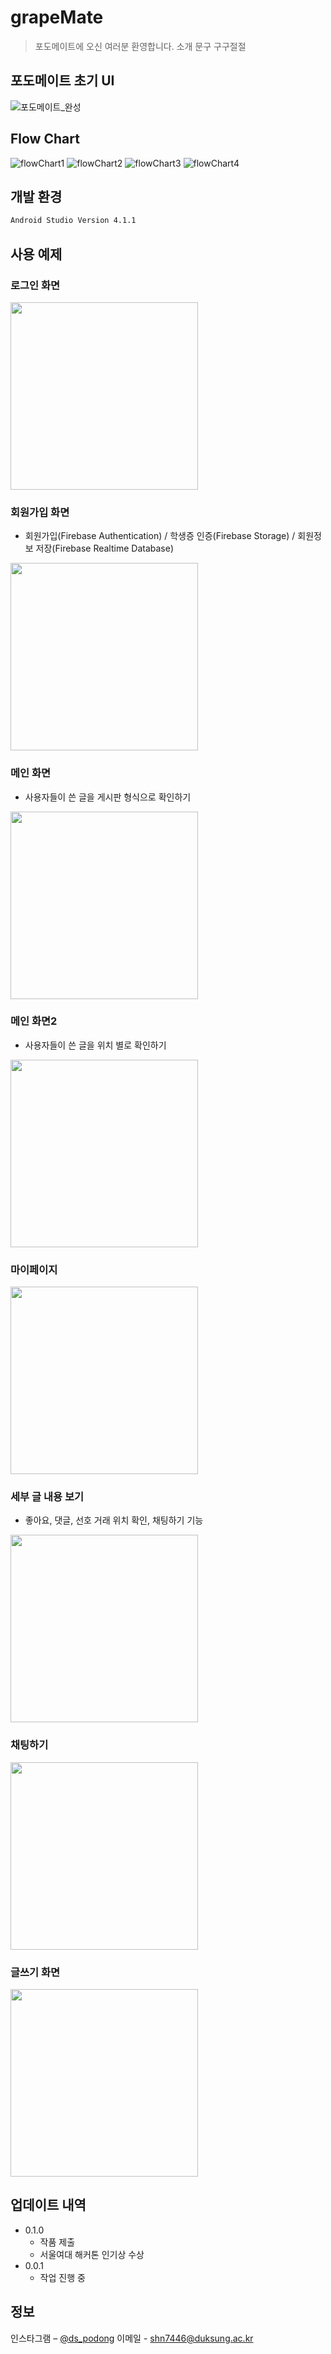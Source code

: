 # grapeMate

> 포도메이트에 오신 여러분 환영합니다. 소개 문구 구구절절

## 포도메이트 초기 UI
![포도메이트_완성](https://user-images.githubusercontent.com/57867252/128599198-aca9020a-08ed-4392-b6bc-0f40a8a1cc87.jpg)

## Flow Chart
![flowChart1](https://user-images.githubusercontent.com/57867252/131131823-2b8b0d05-c93a-4ee0-a93e-dd45dee1fe6d.png)
![flowChart2](https://user-images.githubusercontent.com/57867252/131136226-3da55318-766a-4081-b55d-87574a821895.png)
![flowChart3](https://user-images.githubusercontent.com/57867252/131136343-ea9b3076-729a-48f4-b8f5-9cd14a96822c.png)
![flowChart4](https://user-images.githubusercontent.com/57867252/131136430-50199a29-2987-4369-9aba-0c1f3da133b2.png)


## 개발 환경

```sh
Android Studio Version 4.1.1
```

## 사용 예제
### 로그인 화면  
<img src="https://user-images.githubusercontent.com/57867252/131130469-b12f72c1-d622-42b6-bd26-b0df5b76cd45.png" width="300"/>

### 회원가입 화면 
- 회원가입(Firebase Authentication) / 학생증 인증(Firebase Storage) / 회원정보 저장(Firebase Realtime Database)
<img src="https://user-images.githubusercontent.com/57867252/131136973-37dac5a7-b79b-4bd8-8b43-213c0b19c765.png" width="300"/>

### 메인 화면
- 사용자들이 쓴 글을 게시판 형식으로 확인하기
<img src="https://user-images.githubusercontent.com/57867252/131136587-9e87acdb-f810-4d99-ae33-c8d09b6ce4bd.png" width="300"/>

### 메인 화면2
- 사용자들이 쓴 글을 위치 별로 확인하기
<img src="https://user-images.githubusercontent.com/57867252/131138994-f4ebf5a9-5ca3-4f77-89ec-c21312161d07.png" width="300"/>

### 마이페이지
<img src="https://user-images.githubusercontent.com/57867252/131139094-59398fcb-3d9f-4f9b-b31f-37582a64501d.png" width="300"/>

### 세부 글 내용 보기 
- 좋아요, 댓글, 선호 거래 위치 확인, 채팅하기 기능
<img src="https://user-images.githubusercontent.com/57867252/131139465-892e87ad-5b70-4a82-bbf8-f2145d3fb191.png" width="300"/>


### 채팅하기
<img src="https://user-images.githubusercontent.com/57867252/131139316-cc0bddee-aa0c-4332-aa49-ebac2628219d.png" width="300"/>


### 글쓰기 화면
<img src="https://user-images.githubusercontent.com/57867252/131138818-29d441b6-9bd6-45e7-9a58-0e9ead2bc53c.png" width="300"/>




## 업데이트 내역

* 0.1.0
    * 작품 제출
    * 서울여대 해커톤 인기상 수상
* 0.0.1
    * 작업 진행 중

## 정보

인스타그램 – [@ds_podong](https://www.instagram.com/ds_podong/)
이메일 - shn7446@duksung.ac.kr


